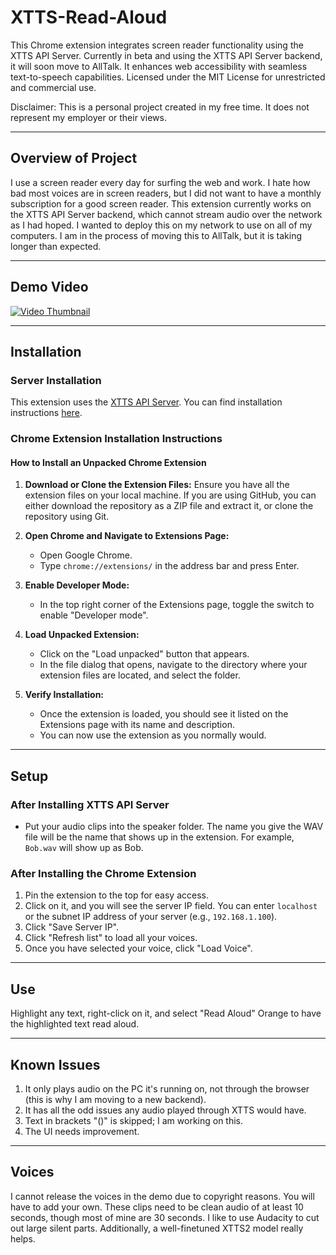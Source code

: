 # XTTS-Read-Aloud

This Chrome extension integrates screen reader functionality using the XTTS API Server. Currently in beta and using the XTTS API Server backend, it will soon move to AllTalk. It enhances web accessibility with seamless text-to-speech capabilities. Licensed under the MIT License for unrestricted and commercial use.

Disclaimer:
This is a personal project created in my free time. It does not represent my employer or their views.

---

## Overview of Project

I use a screen reader every day for surfing the web and work. I hate how bad most voices are in screen readers, but I did not want to have a monthly subscription for a good screen reader. This extension currently works on the XTTS API Server backend, which cannot stream audio over the network as I had hoped. I wanted to deploy this on my network to use on all of my computers. I am in the process of moving this to AllTalk, but it is taking longer than expected.

---

## Demo Video

[![Video Thumbnail](https://img.youtube.com/vi/0qcrwc7Dfww/0.jpg)](https://www.youtube.com/watch?v=0qcrwc7Dfww)

---

## Installation

### Server Installation

This extension uses the [XTTS API Server](https://github.com/daswer123/xtts-api-server). You can find installation instructions [here](https://github.com/daswer123/xtts-api-server).

### Chrome Extension Installation Instructions

#### How to Install an Unpacked Chrome Extension

1. **Download or Clone the Extension Files:**
    Ensure you have all the extension files on your local machine. If you are using GitHub, you can either download the repository as a ZIP file and extract it, or clone the repository using Git.

2. **Open Chrome and Navigate to Extensions Page:**
    - Open Google Chrome.
    - Type `chrome://extensions/` in the address bar and press Enter.

3. **Enable Developer Mode:**
    - In the top right corner of the Extensions page, toggle the switch to enable "Developer mode".

4. **Load Unpacked Extension:**
    - Click on the "Load unpacked" button that appears.
    - In the file dialog that opens, navigate to the directory where your extension files are located, and select the folder.

5. **Verify Installation:**
    - Once the extension is loaded, you should see it listed on the Extensions page with its name and description.
    - You can now use the extension as you normally would.

---

## Setup

### After Installing XTTS API Server

- Put your audio clips into the speaker folder. The name you give the WAV file will be the name that shows up in the extension. For example, `Bob.wav` will show up as Bob.

### After Installing the Chrome Extension

1. Pin the extension to the top for easy access.
2. Click on it, and you will see the server IP field. You can enter `localhost` or the subnet IP address of your server (e.g., `192.168.1.100`).
3. Click "Save Server IP".
4. Click "Refresh list" to load all your voices.
5. Once you have selected your voice, click "Load Voice".

---

## Use

Highlight any text, right-click on it, and select "Read Aloud" Orange to have the highlighted text read aloud.

---

## Known Issues

1. It only plays audio on the PC it's running on, not through the browser (this is why I am moving to a new backend).
2. It has all the odd issues any audio played through XTTS would have.
3. Text in brackets "()" is skipped; I am working on this.
4. The UI needs improvement.

---

## Voices

I cannot release the voices in the demo due to copyright reasons. You will have to add your own. These clips need to be clean audio of at least 10 seconds, though most of mine are 30 seconds. I like to use Audacity to cut out large silent parts. Additionally, a well-finetuned XTTS2 model really helps.
